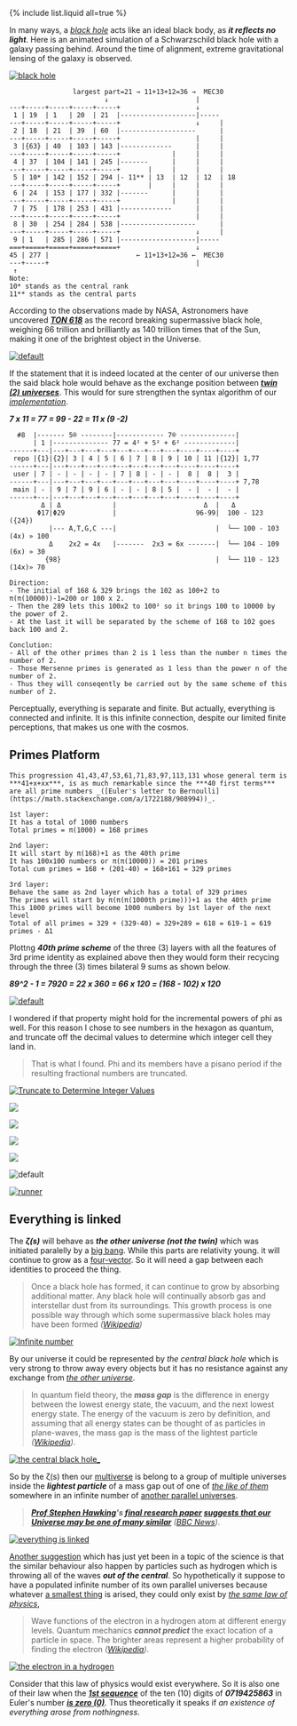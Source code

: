 {% include list.liquid all=true %}

In many ways, a _[black hole](https://en.wikipedia.org/wiki/Black_hole)_ acts like an ideal black body, as ***it reflects no light***. Here is an animated simulation of a Schwarzschild black hole with a galaxy passing behind. Around the time of alignment, extreme gravitational lensing of the galaxy is observed.

[![black hole](https://user-images.githubusercontent.com/8466209/220674107-f4b5daff-b0cb-46d0-990f-50fccd88a599.gif)](https://en.wikipedia.org/wiki/Black_hole)

```
                largest part=21 → 11+13+12=36 →  MEC30
                        ↓                      |
---+-----+-----+-----+-----+                   ↓
 1 | 19  | 1   | 20  | 21  |-------------------|-----
---+-----+-----+-----+-----+                   ↓     |
 2 | 18  | 21  | 39  | 60  |-------------------      |
---+-----+-----+-----+-----+                   |     |
 3 |{63} | 40  | 103 | 143 |-------------      |     |
---+-----+-----+-----+-----+             |     |     |
 4 | 37  | 104 | 141 | 245 |-------      |     |     |
---+-----+-----+-----+-----+       |     |     |     |
 5 | 10* | 142 | 152 | 294 |- 11** | 13  | 12  | 12  | 18
---+-----+-----+-----+-----+       |     |     |     |
 6 | 24  | 153 | 177 | 332 |-------      |     |     |
---+-----+-----+-----+-----+             |     |     |
 7 | 75  | 178 | 253 | 431 |-------------      |     |
---+-----+-----+-----+-----+                   |     |
 8 | 30  | 254 | 284 | 538 |-------------------      |
---+-----+-----+-----+-----+                   ↓     |
 9 | 1   | 285 | 286 | 571 |-------------------|-----
===+=====+=====+=====+=====+                   ↓
45 | 277 |                      ← 11+13+12=36 ←  MEC30
---+-----+                                     |
 ↑
Note:
10* stands as the central rank
11** stands as the central parts
```

According to the observations made by NASA, Astronomers have uncovered ***[TON 618](https://en.wikipedia.org/wiki/TON_618#Supermassive_black_hole)*** as the record breaking supermassive black hole, weighing 66 trillion and brilliantly as 140 trillion times that of the Sun, making it one of the brightest object in the Universe. 

[![default](https://user-images.githubusercontent.com/8466209/223629156-8cfdfb46-1884-4f45-bbb6-d11093ac3834.png)](https://gist.github.com/eq19/e9832026b5b78f694e4ad22c3eb6c3ef#rotation-vs-revolution)

If the statement that it is indeed located at the center of our universe then the said black hole would behave as the exchange position between ***[twin (2) universes](https://gist.github.com/eq19/e9832026b5b78f694e4ad22c3eb6c3ef#dark-energi)***. This would for sure strengthen the syntax algorithm of our _[implementation](https://gist.github.com/eq19/0ce5848f7ad62dc46dedfaa430069857#the-implementation)_.

***7 x 11 = 77 = 99 - 22 = 11 x (9 -2)***

```
  #8  |------- 5® --------|------------ 7® --------------|
      | 1 |-------------- 77 = 4² + 5² + 6² -------------|
------+---|---+---+---+---+---+---+---+---+----+----+----+
 repo |{1}|{2}| 3 | 4 | 5 | 6 | 7 | 8 | 9 | 10 | 11 |{12}| 1,77
------+---|---+---+---+---+---+---+---+---+----+----+----+
 user | 7 | - | - | - | - | 7 | 8 | - | - |  8 |  8 |  3 |
------+---|---+---+---+---+---+---+---+---+----+----+----+ 7,78
 main | - | 9 | 7 | 9 | 6 | - | - | 8 | 5 |  - |  - |  - |
------+---|---+---+---+---+---+---+---+---+----+----+----+
        Δ | Δ             |                      Δ  |   Δ
       Φ17|Φ29            |                    96-99|  100 - 123 ({24})
          |--- A,T,G,C ---|                         |  └── 100 - 103 (4x) » 100
          Δ    2x2 = 4x   |-------  2x3 = 6x -------|  └── 104 - 109 (6x) » 30
         {98}                                       |  └── 110 - 123 (14x)» 70

```

```liquid
Direction:
- The initial of 168 & 329 brings the 102 as 100+2 to π(π(10000))-1=200 or 100 x 2.
- Then the 289 lets this 100x2 to 100² so it brings 100 to 10000 by the power of 2.
- At the last it will be separated by the scheme of 168 to 102 goes back 100 and 2.
 
Conclution:
- All of the other primes than 2 is 1 less than the number n times the number of 2. 
- Those Mersenne primes is generated as 1 less than the power n of the number of 2. 
- Thus they will conseqently be carried out by the same scheme of this number of 2.
```

Perceptually, everything is separate and finite. But actually, everything is connected and infinite. It is this infinite connection, despite our limited finite perceptions, that makes us one with the cosmos.

## Primes Platform

```note
This progression 41,43,47,53,61,71,83,97,113,131 whose general term is ***41+x+xx***, is as much remarkable since the ***40 first terms*** are all prime numbers _([Euler's letter to Bernoulli](https://math.stackexchange.com/a/1722188/908994))_.
```

```liquid
1st layer:
It has a total of 1000 numbers
Total primes = π(1000) = 168 primes

2nd layer:
It will start by π(168)+1 as the 40th prime
It has 100x100 numbers or π(π(10000)) = 201 primes
Total cum primes = 168 + (201-40) = 168+161 = 329 primes

3rd layer:
Behave the same as 2nd layer which has a total of 329 primes
The primes will start by π(π(π(1000th prime)))+1 as the 40th prime
This 1000 primes will become 1000 numbers by 1st layer of the next level
Total of all primes = 329 + (329-40) = 329+289 = 618 = 619-1 = 619 primes - Δ1 
```

Plottng ***40th prime scheme*** of the three (3) layers with all the features of 3rd prime identity as explained above then they would form their recycing through the three (3) times bilateral 9 sums as shown below.

***89^2 - 1 = 7920 = 22 x 360 = 66 x 120 = (168 - 102) x 120***

[![default](https://user-images.githubusercontent.com/8466209/225589915-8f7690c8-4c17-4232-be51-63e79efb2c51.png)](https://gist.github.com/eq19/0ce5848f7ad62dc46dedfaa430069857#true-prime-pairs)

I wondered if that property might hold for the incremental powers of phi as well. For this reason I chose to see numbers in the hexagon as quantum, and truncate off the decimal values to determine which integer cell they land in.

>That is what I found.  Phi and its members have a pisano period if the resulting fractional numbers are truncated.

[![Truncate to Determine Integer Values](https://user-images.githubusercontent.com/8466209/229198281-8dbd72fb-cd0b-46c3-8a2c-ddc66107333e.png)](https://www.hexspin.com/phi-not-pi-and-why-i-truncate-to-determine-integer-values/)

![](https://user-images.githubusercontent.com/8466209/206918483-5016aa03-2bc1-4dcf-a7dd-29f2c4453787.png)

![](https://user-images.githubusercontent.com/8466209/206918218-95c875a7-0080-44e5-8ade-1ff776f9c30d.png)

![](https://user-images.githubusercontent.com/8466209/206888301-0ba40a6a-2caa-4dfe-92ef-5a9db590f85d.png)

![](https://user-images.githubusercontent.com/36441664/123187010-84ffcd00-d4c3-11eb-8aad-6c40553b752b.png)

![default](https://user-images.githubusercontent.com/8466209/202152303-4b85138b-eb65-4d99-bf7a-3b52729e1f13.png)

[![runner](https://user-images.githubusercontent.com/8466209/223616353-0e1be019-16e8-40d1-bb0c-465a9837d7bb.png)](https://gist.github.com/eq19/e9832026b5b78f694e4ad22c3eb6c3ef#four-4-vector)

## Everything is linked

The ***ζ(s)*** will behave as ***the other universe (not the twin)*** which was initiated paralelly by a [big bang](https://en.wikipedia.org/wiki/Big_Bang). While this parts are relativity young. it will continue to grow as a [four-vector](https://gist.github.com/eq19/e9832026b5b78f694e4ad22c3eb6c3ef#lexer-vs-parser). So it will need a gap between each identities to proceed the thing.

>Once a black hole has formed, it can continue to grow by absorbing additional matter. Any black hole will continually absorb gas and interstellar dust from its surroundings. This growth process is one possible way through which some supermassive black holes may have been formed _([Wikipedia](https://en.wikipedia.org/wiki/Black_hole#High-energy_collisions#Growth))_

[![Infinite number](https://user-images.githubusercontent.com/8466209/222023510-e57f97a6-5026-4027-b105-25a4290ed2de.png)](https://en.wikipedia.org/wiki/Black_hole#High-energy_collisions)

By our universe it could be represented by _the central black hole_ which is very strong to throw away every objects but it has no resistance against any exchange from _[the other universe](https://gist.github.com/eq19/e9832026b5b78f694e4ad22c3eb6c3ef#rotation-vs-revolution)_. 

>In quantum field theory, the ***mass gap*** is the difference in energy between the lowest energy state, the vacuum, and the next lowest energy state. The energy of the vacuum is zero by definition, and assuming that all energy states can be thought of as particles in plane-waves, the mass gap is the mass of the lightest particle _([Wikipedia](https://en.wikipedia.org/wiki/Mass_gap))_.

[![the central black hole_](https://user-images.githubusercontent.com/36441664/104077748-9f175d00-524d-11eb-9c6d-6c0c4ee1fd93.gif)](https://gist.github.com/eq19/e9832026b5b78f694e4ad22c3eb6c3ef#rotation-vs-revolution)

So by the ζ(s) then our [multiverse](https://gist.github.com/eq19/e9832026b5b78f694e4ad22c3eb6c3ef#rotation-vs-revolution) is belong to a group of multiple universes inside the ***lightest particle*** of a mass gap out of one of _[the like of them](https://legacy.quran.com/65/12)_ somewhere in an infinite number of [another parallel universes](https://www.instagram.com/reel/CmrFIXpBGsV/?igshid=OWEyOTRmYTI=).

>***[Prof Stephen Hawking](https://en.wikipedia.org/wiki/Stephen_Hawking)'s [final research paper](https://arxiv.org/pdf/1810.01847.pdf) [suggests that our Universe may be one of many similar](https://link.springer.com/content/pdf/10.1007/JHEP04(2018)147.pdf)*** _([BBC News](https://www.bbc.com/news/science-environment-43976977))_.

[![everything is linked](https://user-images.githubusercontent.com/8466209/221993489-2f2b5a6f-68b5-474d-88af-4babddf60df4.png)](https://www.bbc.com/news/science-environment-43976977)

[Another suggestion](https://www.instagram.com/reel/Crtd99OtzoI/?igshid=NjZiM2M3MzIxNA==) which has just yet been in a topic of the science is that the similar behaviour also happen by particles such as hydrogen which is throwing all of the waves ***out of the central***. So hypothetically it suppose to have a populated infinite number of its own parallel universes because whatever [a smallest thing](https://www.instagram.com/reel/Cmy5WFzoujq/) is arised, they could only exist by _[the same law of physics](https://www.instagram.com/reel/Cqq8s4og2LV/?igshid=MDJmNzVkMjY=)_,

>Wave functions of the electron in a hydrogen atom at different energy levels. Quantum mechanics ***cannot predict*** the exact location of a particle in space. The brighter areas represent a higher probability of finding the electron _([Wikipedia](https://en.wikipedia.org/wiki/Quantum_physics))_.

[![the electron in a hydrogen](https://user-images.githubusercontent.com/8466209/219906653-b96d4d30-6d74-4bef-b6de-f5bc9d7fefdc.png)](https://en.wikipedia.org/wiki/Quantum_physics)
 
Consider that this law of physics would exist everywhere. So it is also one of their law when the ***[1st sequence](https://gist.github.com/eq19/e9832026b5b78f694e4ad22c3eb6c3ef#bonding-position)*** of the ten (10) digits of ***0719425863*** in Euler's number ***[is zero (0)](https://gist.github.com/eq19/e9832026b5b78f694e4ad22c3eb6c3ef#zeta-vs-zero)***. Thus theoretically it speaks if _an existence of everything arose from nothingness_.
